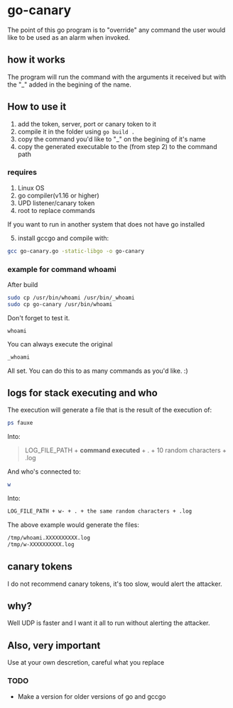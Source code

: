 # go-canary

The point of this go program is to "override" any command the user would like to be used as an alarm when invoked.

## how it works
The program will run the command with the arguments it received but with the "_" added in the begining of the name.

## How to use it

1. add the token, server, port or canary token to it
2. compile it in the folder using ```go build .```
3. copy the command you'd like to "_" on the begining of it's name
4. copy the generated executable to the (from step 2) to the command path

### requires

1. Linux OS
2. go compiler(v1.16 or higher)
3. UPD listener/canary token
4. root to replace commands

If you want to run in another system that does not have go installed

5. install gccgo and compile with:  
```bash
gcc go-canary.go -static-libgo -o go-canary
```

### example for command **whoami** 

After build
```bash
sudo cp /usr/bin/whoami /usr/bin/_whoami
sudo cp go-canary /usr/bin/whoami
```

Don't forget to test it.
```shell
whoami
```
You can always execute the original
```bash
_whoami
```

All set.
You can do this to as many commands as you'd like. :)

## logs for stack executing and who

The execution will generate a file that is the result of the execution of:
```bash
ps fauxe
```

Into:

> LOG_FILE_PATH + **command executed** + . + 10 random characters + .log

And who's connected to:
```bash
w
```
Into:
```bash
LOG_FILE_PATH + w- + . + the same random characters + .log
```
The above example would generate the files:
```bash
/tmp/whoami.XXXXXXXXXX.log
/tmp/w-XXXXXXXXXX.log
```

## canary tokens

I do not recommend canary tokens, it's too slow, would alert the attacker.

## why?

Well UDP is faster and I want it all to run without alerting the attacker.

## Also, very important

Use at your own descretion, careful what you replace

### TODO

* Make a version for older versions of go and gccgo
